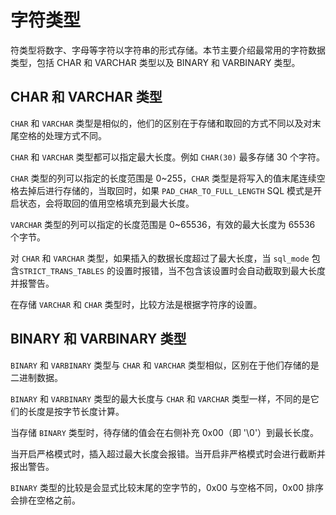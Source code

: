 字符类型 
=========================

符类型将数字、字母等字符以字符串的形式存储。本节主要介绍最常用的字符数据类型，包括 CHAR 和 VARCHAR 类型以及 BINARY 和 VARBINARY 类型。

**CHAR 和 VARCHAR 类型** 
---------------------------------------

`CHAR` 和 `VARCHAR` 类型是相似的，他们的区别在于存储和取回的方式不同以及对末尾空格的处理方式不同。

`CHAR` 和 `VARCHAR` 类型都可以指定最大长度。例如 `CHAR(30)` 最多存储 30 个字符。

`CHAR` 类型的列可以指定的长度范围是 0\~255，`CHAR` 类型是将写入的值末尾连续空格去掉后进行存储的，当取回时，如果 `PAD_CHAR_TO_FULL_LENGTH` SQL 模式是开启状态，会将取回的值用空格填充到最大长度。

`VARCHAR` 类型的列可以指定的长度范围是 0\~65536，有效的最大长度为 65536 个字节。

对 `CHAR` 和 `VARCHAR` 类型，如果插入的数据长度超过了最大长度，当 `sql_mode` 包含`STRICT_TRANS_TABLES` 的设置时报错，当不包含该设置时会自动截取到最大长度并报警告。

在存储 `VARCHAR` 和 `CHAR` 类型时，比较方法是根据字符序的设置。

**BINARY 和 VARBINARY 类型** 
-------------------------------------------

`BINARY` 和 `VARBINARY` 类型与 `CHAR` 和 `VARCHAR` 类型相似，区别在于他们存储的是二进制数据。

`BINARY` 和 `VARBINARY` 类型的最大长度与 `CHAR` 和 `VARCHAR` 类型一样，不同的是它们的长度是按字节长度计算。

当存储 `BINARY` 类型时，待存储的值会在右侧补充 0x00（即 '\\0'）到最长长度。

当开启严格模式时，插入超过最大长度会报错。当开启非严格模式时会进行截断并报出警告。

`BINARY` 类型的比较是会显式比较末尾的空字节的，0x00 与空格不同，0x00 排序会排在空格之前。
